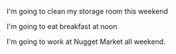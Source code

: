 I'm going to clean my storage room this weekend

I'm going to eat breakfast at noon 

I'm going to work at Nugget Market all weekend. 